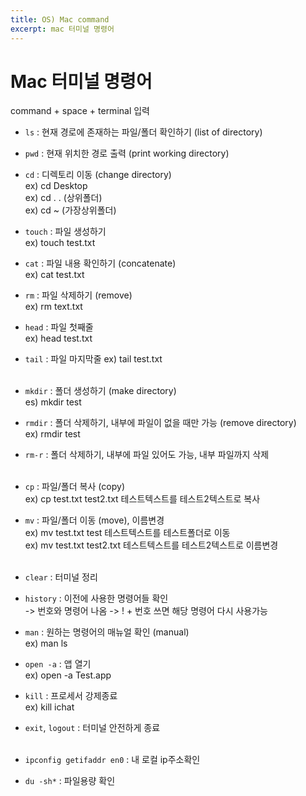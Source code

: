 ```yaml
---
title: OS) Mac command
excerpt: mac 터미널 명령어
---
```


# Mac 터미널 명령어
command + space + terminal 입력

- `ls` : 현재 경로에 존재하는 파일/폴더 확인하기 (list of directory)
- `pwd` : 현재 위치한 경로 출력 (print working directory)
- `cd` : 디렉토리 이동 (change directory)  
	ex) cd Desktop  
	ex) cd . . (상위폴더)  
	ex) cd ~ (가장상위폴더)  

- `touch` : 파일 생성하기   
	ex) touch test.txt  
- `cat` : 파일 내용 확인하기 (concatenate)  
	ex) cat test.txt
- `rm` : 파일 삭제하기 (remove)  
	ex) rm text.txt  
- `head` : 파일 첫째줄  
	ex) head test.txt  
- `tail` : 파일 마지막줄
	ex) tail test.txt <br/><br/>

- `mkdir` : 폴더 생성하기 (make directory)  
	es) mkdir test
- `rmdir` : 폴더 삭제하기, 내부에 파일이 없을 때만 가능 (remove directory)  
	ex) rmdir test
- `rm-r` : 폴더 삭제하기, 내부에 파일 있어도 가능, 내부 파일까지 삭제 <br/><br/>

- `cp` : 파일/폴더 복사 (copy)  
	ex) cp test.txt  test2.txt 테스트텍스트를 테스트2텍스트로 복사
- `mv` : 파일/폴더 이동 (move), 이름변경  
	ex) mv test.txt test 테스트텍스트를 테스트폴더로 이동  
	ex) mv test.txt test2.txt 테스트텍스트를 테스트2텍스트로 이름변경 <br/><br/>

- `clear` : 터미널 정리  
- `history` : 이전에 사용한 명령어들 확인  
-> 번호와 명령어 나옴 -> ! + 번호 쓰면 해당 명령어 다시 사용가능  
- `man` : 원하는 명령어의 매뉴얼 확인 (manual)  
	ex) man ls

- `open -a` : 앱 열기  
	ex) open -a Test.app
- `kill` : 프로세서 강제종료  
	ex) kill ichat
- `exit`, `logout` : 터미널 안전하게 종료 <br/><br/>

- `ipconfig getifaddr en0` : 내 로컬 ip주소확인
- `du -sh*` : 파일용량 확인 <br/>
